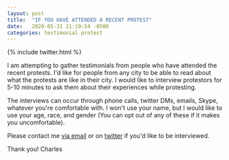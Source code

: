 ```yaml
---
layout: post
title:  "IF YOU HAVE ATTENDED A RECENT PROTEST"
date:   2020-05-31 11:19:54 -0500
categories: testimonial protest
---
```

{% include twitter.html %}

I am attempting to gather testimonials from people who have attended the recent protests. I'd like for people from any city to be able to read about what the protests are like in their city. I would like to interview protestors for 5-10 minutes to ask them about their experiences while protesting.

The interviews can occur through phone calls, twitter DMs, emails, Skype, whatever you're comfortable with. I won't use your name, but I would like to use your age, race, and gender (You can opt out of any of these if it makes you uncomfortable). 

Please contact me [via email](mailto:charlesaverill20@gmail.com?subject=[GitHub]%20Contribute) or on [twitter](https://www.twitter.com/caverill_) if you'd like to be interviewed.

Thank you!
Charles
